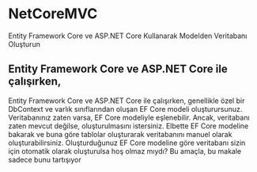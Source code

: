 # NetCoreMVC
Entity Framework Core ve ASP.NET Core Kullanarak Modelden Veritabanı Oluşturun
## Entity Framework Core ve ASP.NET Core ile çalışırken,
Entity Framework Core ve ASP.NET Core ile çalışırken, genellikle özel bir DbContext ve varlık sınıflarından oluşan EF Core modeli oluşturursunuz.
Veritabanınız zaten varsa, EF Core modeliyle eşlenebilir. Ancak, veritabanı zaten mevcut değilse, oluşturulmasını istersiniz.
Elbette EF Core modeline bakarak ve buna göre tablolar oluşturarak veritabanını manuel olarak oluşturabilirsiniz. Oluşturduğunuz EF Core modeline göre veritabanı
sizin için otomatik olarak oluşturulsa hoş olmaz mıydı? Bu amaçla, bu makale sadece bunu tartışıyor
